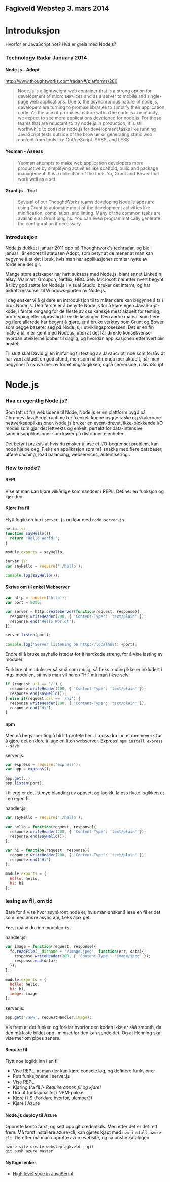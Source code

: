 Fagkveld Webstep 3. mars 2014
-----------------------------
Introduksjon
============

Hvorfor er JavaScript hot? Hva er greia med Nodejs?

### Technology Radar January 2014

#### Node.js - Adopt

http://www.thoughtworks.com/radar/#/platforms/280

> Node.js is a lightweight web container that is a strong option for development of micro services and as a server to mobile and single-page web applications. Due to the asynchronous nature of node.js, developers are turning to promise libraries to simplify their application code. As the use of promises mature within the node.js community, we expect to see more applications developed for node.js. For those teams that are reluctant to try node.js in production, it is still worthwhile to consider node.js for development tasks like running JavaScript tests outside of the browser or generating static web content from tools like CoffeeScript, SASS, and LESS.

#### Yeoman - Assess

> Yeoman attempts to make web application developers more productive by simplifying activities like scaffold, build and package management. It is a collection of the tools Yo, Grunt and Bower that work well as a set.

#### Grunt.js - Trial

> Several of our ThoughtWorks teams developing Node.js apps are using Grunt to automate most of the development activities like minification, compilation, and linting. Many of the common tasks are available as Grunt plugins. You can even programmatically generate the configuration if necessary.

### Introduksjon

Node.js dukket i januar 2011 opp på Thoughtwork's techradar, og ble i januar i år endret til statusen Adopt, som betyr at de mener at man kan begynne å ta det i bruk, hvis man har applikasjoner som tar nytte av fordelene det gir.

Mange store selskaper har hatt suksess med Node.js, blant annet LinkedIn, eBay, Walmart, Groupon, Netflix, HBO. Selv Microsoft har etter hvert begynt å tilby god støtte for Node.js i Visual Studio, bruker det internt, og har bidratt ressurser til Windows-porten av Node.js.

I dag ønsker vi å gi dere en introduksjon til to måter dere kan begynne å ta i bruk Node.js. Den første er å benytte Node.js for å kjøre egen JavaScript-kode, i første omgang for de fleste av oss kanskje mest aktuelt for testing, prototyping eller utprøving til enkle løsninger. Den andre måten, som flere og flere allerede har begynt å gjøre, er å bruke verktøy som Grunt og Bower, som begge baserer seg på Node.js, i utviklingsprosessen. Det er en fin måte å bli mer kjent med Node.js, uten at det får direkte konsekvenser hvordan utviklerne jobber til daglig, og hvordan applikasjonen etterhvert blir hostet.

Til slutt skal David gi en innføring til testing av JavaScript, noe som forsåvidt har vært aktuelt en god stund, men som nå blir enda mer aktuelt, når man begynner å skrive mer av forretningslogikken, også serverside, i JavaScript.

Node.js
=======

### Hva er egentlig Node.js?

Som tatt ut fra websidene til Node, Node.js er en plattform bygd på Chromes JavaScript runtime for å enkelt kunne bygge raske og skalerbare nettverksapplikasjoner. Node.js bruker en event-drevet, ikke-blokkende I/O-modell som gjør det lettvekts og enkelt, perfekt for data-intensive sanntidsapplikasjoner som kjører på distribuerte enheter.

Det betyr i praksis at hvis du ønsker å løse et I/O-begrenset problem, kan node hjelpe deg. F.eks en applikasjon som må snakke med flere databaser, utføre caching, load balancing, webservices, autentisering..

### How to node?

#### REPL
Vise at man kan kjøre vilkårlige kommandoer i REPL. Definer en funksjon og kjør den.

#### Kjøre fra fil
Flytt logikken inn i `server.js` og kjør med `node server.js`
```javascript
hello.js:
function sayHello(){
  return 'Hello World!';
}

module.exports = sayHello;

server.js:
var sayHello = require('./hello');

console.log(sayHello());
```

#### Skrive om til enkel Webserver
```javascript
var http = require('http');
var port = 8080;

var server = http.createServer(function(request, response){
  response.writeHeader(200, { 'Content-Type': 'text/plain' });
  response.end('Hello World!');
});

server.listen(port);

console.log('Server listening on http://localhost:'+port);
```

Endre til å bruke sayhello istedet for å hardkode streng, for å vise lasting av moduler.

Forklare at moduler er så små som mulig, så f.eks routing ikke er inkludert i http-modulen, så hvis man vil ha en "Hi" må man fikse selv.

```javascript
if (request.url == '/') {
  response.writeHeader(200, { 'Content-Type': 'text/plain' });
  response.end(sayHello());
} else if(request.url == '/hi') {
  response.writeHeader(200, { 'Content-Type': 'text/plain' });
  response.end('Hi');
}
```

#### npm
Men nå begynner ting å bli litt grøtete her.. La oss dra inn et rammeverk for å gjøre det enklere å lage en liten webserver. Express! `npm install express --save`

server.js:
```javascript
var express = require('express');
var app = express();

app.get(..)
app.listen(port);
```

I tillegg er det litt mye blanding av oppsett og logikk, la oss flytte logikken ut i en egen fil.

handler.js:
```javascript
var sayHello = require('./hello');

var hello = function(request, response){
  response.writeHeader(200, { 'Content-Type': 'text/plain' });
  response.end(sayHello());
};

var hi = function(request, response){
  response.writeHeader(200, { 'Content-Type': 'text/plain' });
  response.end('Hi');
};

module.exports = {
  hello: hello,
  hi: hi
};
```

### lesing av fil, om tid

Bare for å vise hvor asynkront node er, hvis man ønsker å lese en fil er det som med andre async api, f.eks ajax get.

Først må vi dra inn modulen `fs`.

handler.js:
```javascript
var image = function(request, response){
  fs.readFile(__dirname + '/image.jpeg', function(err, data){
    response.writeHeader(200, { 'Content-Type': 'image/jpeg' });
    response.end(data);
  });
};

module.exports = {
  hello: hello,
  hi: hi,
  image: image
};

```

server.js:
```javascript
app.get('/aww', requestHandler.image);
```

Vis frem at det funker, og forklar hvorfor den koden ikke er såå smooth, da den må laste bildet opp i minnet før den kan sende det. Og at Henning skal vise mer om pipes senere.



#### Require fil
Flytt noe logikk inn i en fil

- Vise REPL, at man der kan kjøre console.log, og definere funksjoner
- Putt funksjonene i server.js
- Vise REPL
- Kjøring fra fil
/*- Require annen fil og kjøre*/
- Dra ut funksjonalitet i NPM-pakke
- Kjøre i IIS (Forklare hvorfor, ulemper?)
- Kjøre i Azure



#### Node.js deploy til Azure

Opprette konto først, og sett opp git credentials. Men etter det er det rett frem. Må først installere azure-cli, kan gjøres kjapt med `npm install azure-cli`. Deretter må man opprette azure website, og så pushe katalogen.

```
azure site create webstepfagkveld --git
git push azure master
```

#### Nyttige lenker
- [High level style in JavaScript](https://gist.github.com/dominictarr/2401787)
